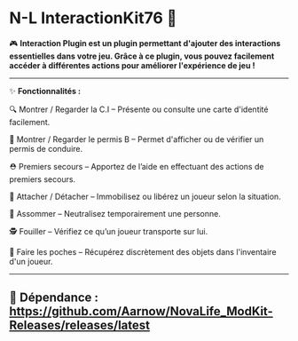 # N-L InteractionKit76 🔌

🎮 **Interaction Plugin est un plugin permettant d'ajouter des interactions essentielles dans votre jeu. Grâce à ce plugin, vous pouvez facilement accéder à différentes actions pour améliorer l'expérience de jeu !**

------------------------------------------------------------------------------------------------------

✨ **Fonctionnalités :**

🔍 Montrer / Regarder la C.I – Présente ou consulte une carte d'identité facilement.

🚗 Montrer / Regarder le permis B – Permet d'afficher ou de vérifier un permis de conduire.

⛑ Premiers secours – Apportez de l’aide en effectuant des actions de premiers secours.

🔗 Attacher / Détacher – Immobilisez ou libérez un joueur selon la situation.

💫 Assommer – Neutralisez temporairement une personne.

🕵️ Fouiller – Vérifiez ce qu’un joueur transporte sur lui.

👜 Faire les poches – Récupérez discrètement des objets dans l'inventaire d'un joueur.

--------------------------------------------------------------------------------------------------------

🚀 Dépendance :
https://github.com/Aarnow/NovaLife_ModKit-Releases/releases/latest
--------------------------------------------------------------------------------------------------------
